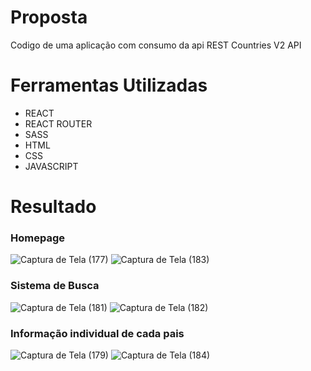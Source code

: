 # Proposta 
Codigo de uma aplicação com consumo da api REST Countries V2 API 
# Ferramentas Utilizadas
- REACT
- REACT ROUTER
- SASS
- HTML
- CSS
- JAVASCRIPT

# Resultado

### Homepage
![Captura de Tela (177)](https://user-images.githubusercontent.com/88692164/166608705-03ea672d-40bf-4c1a-be8b-f0a362d65296.png)
![Captura de Tela (183)](https://user-images.githubusercontent.com/88692164/166609058-320a2ac5-8298-4801-abd1-455e1235b9cf.png)

### Sistema de Busca
![Captura de Tela (181)](https://user-images.githubusercontent.com/88692164/166608794-c7e4a904-e48e-4f17-b333-f68665434038.png)
![Captura de Tela (182)](https://user-images.githubusercontent.com/88692164/166609061-d9904da5-2e69-47e1-b9a0-3381f713d4aa.png)

### Informação individual de cada pais
![Captura de Tela (179)](https://user-images.githubusercontent.com/88692164/166608887-5b2e6d48-55c7-41d1-9594-74eaebfde38f.png)
![Captura de Tela (184)](https://user-images.githubusercontent.com/88692164/166609063-b5bb5e87-0322-45fb-b72f-519dd2eefc7c.png)
